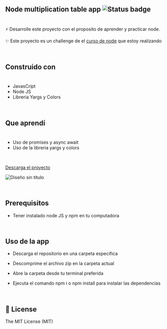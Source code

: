 ## Node multiplication table app ![Status badge](https://img.shields.io/badge/status-Finished-green)

<h1></h1>

⚡️ Desarrolle este proyecto con el proposito de aprender y practicar node.

✨ Este proyecto es un challenge de el [curso de node](https://www.frontendmentor.io/challenges/interactive-rating-component-koxpeBUmI) que estoy realizando

&nbsp;

## Construido con

<h1></h1>

- JavasCript  
- Node JS
- Libreria Yargs y Colors
 
&nbsp; 

## Que aprendí

<h1></h1>

- Uso de promises y async await
- Uso de la libreria yargs y colors 

&nbsp;

[Descarga el proyecto](https://daveadbeel.github.io/FrontEndMentor-Componente-de-calificacion-interactivo/)

![Diseño sin título](https://repository-images.githubusercontent.com/505240484/ff33c110-7942-4f10-997f-a7f0ad6b47b9)

&nbsp;

## Prerequisitos

- Tener instalado node JS y npm en tu computadora

&nbsp;

## Uso de la app

- Descarga el repositorio en una carpeta especifica

- Descomprime el archivo zip en la carpeta actual

- Abre la carpeta desde tu terminal preferida

- Ejecuta el comando npm i o npm install para instalar las dependencias
  

&nbsp;

## 🧾 License
The MIT License (MIT)